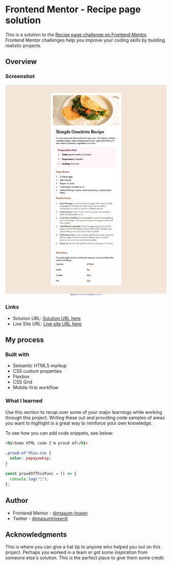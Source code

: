 # Frontend Mentor - Recipe page solution

This is a solution to the [Recipe page challenge on Frontend Mentor](https://www.frontendmentor.io/challenges/recipe-page-KiTsR8QQKm). Frontend Mentor challenges help you improve your coding skills by building realistic projects.

## Overview

### Screenshot

![](./design/img/Screenshot%202025-05-24.png)

### Links

- Solution URL: [Solution URL here](https://github.com/masum-hosen/Frontend-Mentor---Recipe-page-solution)
- Live Site URL: [Live site URL here](https://tourmaline-klepon-11e3e0.netlify.app/)

## My process

### Built with

- Semantic HTML5 markup
- CSS custom properties
- Flexbox
- CSS Grid
- Mobile-first workflow

### What I learned

Use this section to recap over some of your major learnings while working through this project. Writing these out and providing code samples of areas you want to highlight is a great way to reinforce your own knowledge.

To see how you can add code snippets, see below:

```html
<h1>Some HTML code I'm proud of</h1>
```

```css
.proud-of-this-css {
  color: papayawhip;
}
```

```js
const proudOfThisFunc = () => {
  console.log("🎉");
};
```

## Author

- Frontend Mentor - [@masum-hosen](https://www.frontendmentor.io/profile/masum-hosen)
- Twitter - [@masumhosenX](https://x.com/masumhosenX)

## Acknowledgments

This is where you can give a hat tip to anyone who helped you out on this project. Perhaps you worked in a team or got some inspiration from someone else's solution. This is the perfect place to give them some credit.
